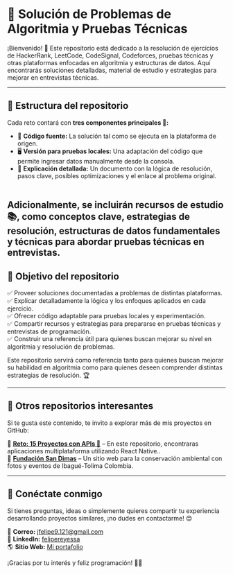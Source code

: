 # 🚀 Solución de Problemas de Algoritmia y Pruebas Técnicas 

¡Bienvenido! 🎉 Este repositorio está dedicado a la resolución de ejercicios de HackerRank, LeetCode, CodeSignal, Codeforces, pruebas técnicas y otras plataformas enfocadas en algoritmia y estructuras de datos. Aquí encontrarás soluciones detalladas, material de estudio y estrategias para mejorar en entrevistas técnicas.

---

## 📌 **Estructura del repositorio**  

Cada reto contará con **tres componentes principales 📂:**

*  📝 **Código fuente:** La solución tal como se ejecuta en la plataforma de origen.
* 🖥️ **Versión para pruebas locales:** Una adaptación del código que permite ingresar datos manualmente desde la consola.
* 📑 **Explicación detallada:** Un documento con la lógica de resolución, pasos clave, posibles optimizaciones y el enlace al problema original. <br><br>

Adicionalmente, se incluirán recursos de estudio 📚, como conceptos clave, estrategias de resolución, estructuras de datos fundamentales y técnicas para abordar pruebas técnicas en entrevistas.
---

## 🎯 **Objetivo del repositorio**  

✅ Proveer soluciones documentadas a problemas de distintas plataformas. <br>
✅ Explicar detalladamente la lógica y los enfoques aplicados en cada ejercicio.<br>
✅ Ofrecer código adaptable para pruebas locales y experimentación.<br>
✅ Compartir recursos y estrategias para prepararse en pruebas técnicas y entrevistas de programación.<br>
✅ Construir una referencia útil para quienes buscan mejorar su nivel en algoritmia y resolución de problemas.<br>

Este repositorio servirá como referencia tanto para quienes buscan mejorar su habilidad en algoritmia como para quienes deseen comprender distintas estrategias de resolución. 🏆  

---

## 🔗 **Otros repositorios interesantes**  

Si te gusta este contenido, te invito a explorar más de mis proyectos en GitHub:  

🌟 [**Reto: 15 Proyectos con APIs 🚀**](https://github.com/felipesanchez-dev/15-Projects-APIs-Challenge) – En este repositorio, encontraras  aplicaciones multiplataforma utilizando React Native..  
🌿 [**Fundación San Dimas**](https://www.fundacionsandimas.org) – Un sitio web para la conservación ambiental con fotos y eventos de Ibagué-Tolima Colombia.  

---

## 💬 **Conéctate conmigo**  

Si tienes preguntas, ideas o simplemente quieres compartir tu experiencia desarrollando proyectos similares, ¡no dudes en contactarme! 😊  

📧 **Correo:** [jfelipe9.121@gmail.com](mailto:jfelipe9.121@gmail.com)  
🔗 **LinkedIn:** [felipereyessa](https://www.linkedin.com/in/felipereyessa)  
🌎 **Sitio Web:** [Mi portafolio](https://pipedev.vercel.app/)  

¡Gracias por tu interés y feliz programación! 🚀🎯  
